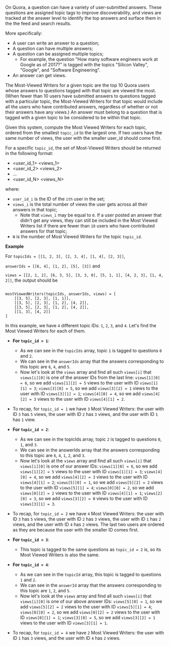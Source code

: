 On Quora, a question can have a variety of user-submitted answers. These questions are assigned topic tags to improve discoverability, and views are tracked at the answer level to identify the top answers and surface them in the the feed and search results.

More specifically:

 * A user can write an answer to a question;
 * A question can have multiple answers;
 * A question can be assigned multiple topics;
    * For example, the question "How many software engineers work at Google as of 2017?" is tagged with the topics "Silicon Valley", "Google", and "Software Engineering".
 * An answer can get views.

The Most-Viewed Writers for a given topic are the top 10 Quora users whose answers to questions tagged with that topic are viewed the most. (When fewer than 10 users have submitted answers to questions tagged with a particular topic, the Most-Viewed Writers for that topic would include all the users who have contributed answers, regardless of whether or not their answers have any views.) An answer must belong to a question that is tagged with a given topic to be considered to be within that topic.

Given this system, compute the Most Viewed Writers for each topic, ordered from the smallest `topic_id` to the largest one. If two users have the same number of views, the user with the smaller user_id should come first.

For a specific `topic_id`, the set of Most-Viewed Writers should be returned in the following format:

 * <user_id_1> <views_1>
 * <user_id_2> <views_2>
 * ...
 * <user_id_N> <views_N>

where:

 * `user_id_i` is the ID of the `ith` user in the set;
 * `views_i` is the total number of views the user gets across all their answers in that topic;
	 * Note that `views_i` may be equal to `0`. If a user posted an answer that didn't get any views, they can still be included in the Most Viewed Writers list if there are fewer than `10` users who have contributed answers for that topic;
 * `N` is the number of Most Viewed Writers for the topic `topic_id`.

**Example**

For `topicIds = [[1, 2, 3], [2, 3, 4], [1, 4], [2, 3]]`,

`answerIds = [[6, 4], [1, 2], [5], [3]]` and

`views = [[2, 1, 2], [6, 3, 5], [3, 3, 0], [5, 1, 1], [4, 2, 3], [1, 4, 2]]`, the output should be

```

mostViewedWriters(topicIds, answerIds, views) = [
    [[3, 5], [2, 3], [1, 1]],
    [[3, 5], [2, 3], [1, 2], [4, 2]],
    [[3, 5], [2, 3], [1, 2], [4, 2]],
    [[1, 3], [4, 2]]
]

```

In this example, we have `4` different topic IDs: `1`, `2`, `3`, and `4`. Let's find the Most Viewed Writers for each of them.

 * **For `topic_id = 1`**:
	 * As we can see in the `topicIds` array, topic `1` is tagged to questions `0` and `2`.
	 * We can see in the `answerIds` array that the answers corresponding to this topic are `6`, `4`, and `5`.
 	 * Now let's look at the `views` array and find all such `views[i]` that `views[i][0]` is one of the answer IDs from the last line:
		`views[1][0] = 6`, so we add `views[1][2] = 5` views to the user with ID `views[1][1] = 3`;
		`views[3][0] = 5`, so we add `views[3][2] = 1` views to the user with ID `views[3][1] = 1`;
		`views[4][0] = 4`, so we add `views[4][2] = 3` views to the user with ID `views[4][1] = 2`.
 * To recap, for `topic_id = 1` we have `3` Most Viewed Writers: the user with ID `3` has `5` views, the user with ID `2` has `3` views, and the user with ID `1` has `1` view.

 * **For `topic_id = 2`**:
 	* As we can see in the topicIds array, topic `2` is tagged to questions `0`, `1`, and `3`.
	* We can see in the answerIds array that the answers corresponding to this topic are `6`, `4`, `1`, `2`, and `3`.
 	* Now let's look at the `views` array and find all such `views[i]` that `views[i][0]` is one of our answer IDs:
		`views[1][0] = 6`, so we add `views[1][2] = 5` views to the user with ID `views[1][1] = 3`;
		`views[4][0] = 4`, so we add `views[4][2] = 3` views to the user with ID `views[4][1] = 2`;
		`views[5][0] = 1`, so we add `views[5][2] = 2` views to the user with ID `views[5][1] = 4`;
		`views[0][0] = 2`, so we add `views[0][2] = 2` views to the user with ID `views[4][1] = 1`;
		`views[2][0] = 3`, so we add `views[3][2] = 0` views to the user with ID `views[3][1] = 3`.

 * To recap, for `topic_id = 2` we have `4` Most Viewed Writers: the user with ID `3` has `5` views, the user with ID `2` has `3` views, the user with ID `1` has `2` views, and the user with ID `4` has `2` views. The last two users are ordered as they are because the user with the smaller ID comes first.

 * **For `topic_id = 3`**:
 	* This topic is tagged to the same questions as `topic_id = 2` is, so its Most Viewed Writers is also the same.

 * **For `topic_id = 4`**:
 	* As we can see in the `topicId` array, this topic is tagged to questions `1` and `2`.
 	* We can see in the `answerId` array that the answers corresponding to this topic are `1`, `2`, and `5`.
 	* Now let's look at the `views` array and find all such `views[i]` that `views[i][0]` is one of our above answer IDs:
		`views[5][0] = 1`, so we add `views[5][2] = 2` views to the user with ID `views[5][1] = 4`;
		`views[0][0] = 2`, so we add `views[0][2] = 2` views to the user with ID `views[0][1] = 1`;
		`views[3][0] = 5`, so we add `views[3][2] = 1` views to the user with ID `views[3][1] = 1`.
 * To recap, for `topic_id = 4` we have `2` Most Viewed Writers: the user with ID `1` has `3` views, and the user with ID `4` has `2` views.
